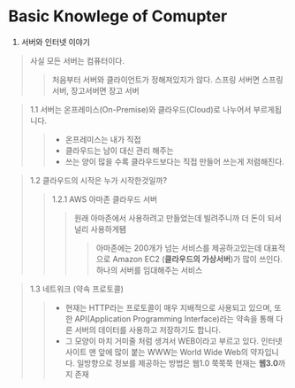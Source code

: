
# Basic Knowlege of Comupter
1. 서버와 인터넷 이야기 
> 사실 모든 서버는 컴퓨터이다.
>> 처음부터 서버와 클라이언트가 정해져있지가 않다.
스프링 서버면 스프링 서버, 장고서버면 장고 서버 
  
> 1.1 서버는 온프레미스(On-Premise)와 클라우드(Cloud)로 나누어서 부르게됩니다. 
>> - 온프레미스는 내가 직접
>> - 클라우드는 남이 대신 관리 해주는 
>> - 쓰는 양이 많을 수록 클라우드보다는 직접 만들어 쓰는게 저렴해진다.
  
> 1.2 클라우드의 시작은 누가 시작한것일까?
>> 1.2.1 AWS 아마존 클라우드 서버
>>> 원래 아마존에서 사용하려고 만들었는데 빌려주니까 더 돈이 되서
널리 사용하게됌
>>>> 아마존에는 200개가 넘는 서비스를 제공하고있는데 대표적으로
  Amazon EC2 (**클라우드의 가상서버**)가 많이 쓰인다. 하나의 서버를 
  임대해주는 서비스

  > 1.3 네트워크 (약속 프로토콜)
  >> * 현재는 HTTP라는 프로토콜이 매우 지배적으로 사용되고 있으며,
  또한 API(Application Programming Interface)라는 약속을 통해 다른 서버의 
  데이터를 사용하고 저장하기도 합니다. 
  >> * 그 모양이 마치 거미줄 처럼 생겨서 WEB이라고 부르고 있다.
  >> 인터넷 사이트 맨 앞에 많이 붙는 WWW는 World Wide Web의 약자입니다.
  일방향으로 정보를 제공하는 방법은 웹1.0 쭉쭉쭉 현재는 **웹3.0**까지 존재
  



 
